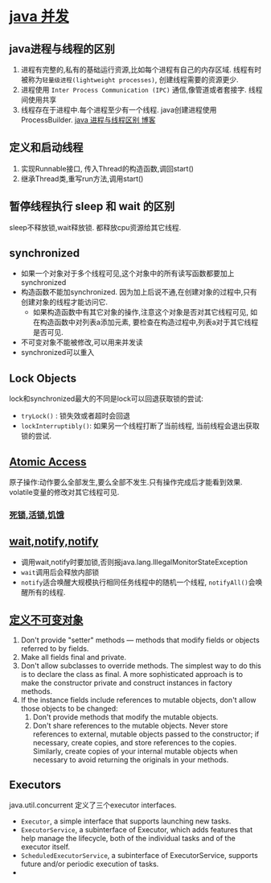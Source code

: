 # [java 并发](https://docs.oracle.com/javase/tutorial/essential/concurrency/index.html)

## java进程与线程的区别
1. 进程有完整的,私有的基础运行资源,比如每个进程有自己的内存区域. 线程有时被称为`轻量级进程(lightweight processes)`, 创建线程需要的资源更少.
2. 进程使用 `Inter Process Communication (IPC)` 通信,像管道或者套接字.  线程间使用共享
3. 线程存在于进程中.每个进程至少有一个线程.  java创建进程使用ProcessBuilder.
[java 进程与线程区别 博客](https://www.cnblogs.com/lgk8023/p/6430592.html)

## 定义和启动线程
1. 实现Runnable接口, 传入Thread的构造函数,调回start()
2. 继承Thread类,重写run方法,调用start()

## 暂停线程执行  sleep 和 wait 的区别
sleep不释放锁,wait释放锁.  都释放cpu资源给其它线程.

## synchronized 
* 如果一个对象对于多个线程可见,这个对象中的所有读写函数都要加上synchronized 
* 构造函数不能加synchronized. 因为加上后说不通,在创建对象的过程中,只有创建对象的线程才能访问它.
    * 如果构造函数中有其它对象的操作,注意这个对象是否对其它线程可见, 如在构造函数中对列表a添加元素, 要检查在构造过程中,列表a对于其它线程是否可见.
* 不可变对象不能被修改,可以用来并发读
* synchronized可以重入


## Lock Objects
lock和synchronized最大的不同是lock可以回退获取锁的尝试:
* `tryLock()` : 锁失效或者超时会回退
* `lockInterruptibly()`:  如果另一个线程打断了当前线程, 当前线程会退出获取锁的尝试.

## [Atomic Access](https://docs.oracle.com/javase/tutorial/essential/concurrency/atomic.html)
原子操作:动作要么全部发生,要么全部不发生.只有操作完成后才能看到效果.
volatile变量的修改对其它线程可见.


### [死锁,活锁,饥饿](http://www.codejava.net/java-core/concurrency/understanding-deadlock-livelock-and-starvation-with-code-examples-in-java)


## [wait,notify,notify](https://docs.oracle.com/javase/tutorial/essential/concurrency/guardmeth.html)
* 调用wait,notify时要加锁,否则报java.lang.IllegalMonitorStateException
* `wait`调用后会释放内部锁
* `notify`适合唤醒大规模执行相同任务线程中的随机一个线程, `notifyAll()`会唤醒所有的线程.


## [定义不可变对象](https://docs.oracle.com/javase/tutorial/essential/concurrency/imstrat.html)

1. Don't provide "setter" methods — methods that modify fields or objects referred to by fields.
2. Make all fields final and private.
3. Don't allow subclasses to override methods. The simplest way to do this is to declare the class as final. A more sophisticated approach is to make the constructor private and construct instances in factory methods.
4. If the instance fields include references to mutable objects, don't allow those objects to be changed:
    1. Don't provide methods that modify the mutable objects.
    2. Don't share references to the mutable objects. Never store references to external, mutable objects passed to the constructor; if necessary, create copies, and store references to the copies. Similarly, create copies of your internal mutable objects when necessary to avoid returning the originals in your methods.

## Executors

java.util.concurrent 定义了三个executor interfaces.
* `Executor`, a simple interface that supports launching new tasks.
* `ExecutorService`, a subinterface of Executor, which adds features that help manage the lifecycle, both of the individual tasks and of the executor itself.
* `ScheduledExecutorService`, a subinterface of ExecutorService, supports future and/or periodic execution of tasks.
* 